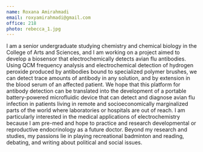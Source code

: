 ```yaml
---
name: Roxana Amirahmadi
email: roxyamirahmadi@gmail.com
office: 218
photo: rebecca_1.jpg
---
```

I am a senior undergraduate studying chemistry and chemical biology in the College of Arts and Sciences, and I am working on a project aimed to develop a biosensor that electrochemically detects avian flu antibodies. Using QCM frequency analysis and electrochemical detection of hydrogen peroxide produced by antibodies bound to specialized polymer brushes, we can detect trace amounts of antibody in any solution, and by extension in the blood serum of an affected patient. We hope that this platform for antibody detection can be translated into the development of a portable battery-powered microfluidic device that can detect and diagnose avian flu infection in patients living in remote and socioeconomically marginalized parts of the world where laboratories or hospitals are out of reach. I am particularly interested in the medical applications of electrochemistry because I am pre-med and hope to practice and research developmental or reproductive endocrinology as a future doctor. Beyond my research and studies, my passions lie in playing recreational badminton and reading, debating, and writing about political and social issues.